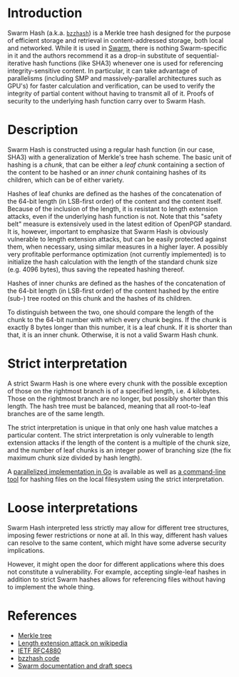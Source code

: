 <!-- TITLE: Swarm Hash -->



# Introduction

Swarm Hash (a.k.a. [`bzzhash`](https://github.com/ethersphere/go-ethereum/cmd/swarm)) is a Merkle tree hash designed for the purpose of efficient storage and retrieval in content-addressed storage, both local and networked. While it is used in [Swarm](https://github.com/ethereum/go-ethereum/wiki/Swarm---distributed-preimage-archive), there is nothing Swarm-specific in it and the authors recommend it as a drop-in substitute of sequential-iterative hash functions (like SHA3) whenever one is used for referencing integrity-sensitive content.
In particular, it can take advantage of parallelisms (including SMP and massively-parallel architectures such as GPU's) for faster calculation and verification, can be used to verify the integrity of partial content without having to transmit all of it. Proofs of security to the underlying hash function carry over to Swarm Hash.

# Description

Swarm Hash is constructed using a regular hash function (in our case, SHA3) with a generalization of Merkle's tree hash scheme. The basic unit of hashing is a _chunk_, that can be either a _leaf chunk_ containing a section of the content to be hashed or an _inner chunk_ containing hashes of its children, which can be of either variety.

Hashes of leaf chunks are defined as the hashes of the concatenation of the 64-bit length (in LSB-first order) of the content and the content itself. Because of the inclusion of the length, it is resistant to length extension attacks, even if the underlying hash function is not. Note that this "safety belt" measure is extensively used in the latest edition of OpenPGP standard. It is, however, important to emphasize that Swarm Hash is obviously vulnerable to length extension attacks, but can be easily protected against them, when necessary, using similar measures in a higher layer. A possibly very profitable performance optimization (not currently implemented) is to initialize the hash calculation with the length of the standard chunk size (e.g. 4096 bytes), thus saving the repeated hashing thereof.

Hashes of inner chunks are defined as the hashes of the concatenation of the 64-bit length (in LSB-first order) of the content hashed by the entire (sub-) tree rooted on this chunk and the hashes of its children.

To distinguish between the two, one should compare the length of the chunk to the 64-bit number with which every chunk begins. If the chunk is exactly 8 bytes longer than this number, it is a leaf chunk. If it is shorter than that, it is an inner chunk. Otherwise, it is not a valid Swarm Hash chunk.

# Strict interpretation

A strict Swarm Hash is one where every chunk with the possible exception of those on the rightmost branch is of a specified length, i.e. 4 kilobytes. Those on the rightmost branch are no longer, but possibly shorter than this length. The hash tree must be balanced, meaning that all root-to-leaf branches are of the same length.

The strict interpretation is unique in that only one hash value matches a particular content. The strict interpretation is only vulnerable to length extension attacks if the length of the content is a multiple of the chunk size, and the number of leaf chunks is an integer power of branching size (the fix maximum chunk size divided by hash length).

A [parallelized implementation in Go](https://github.com/ethersphere/go-ethereum/swarm/storage/chunker.go) is available as well as [a command-line tool](https://github.com/ethersphere/go-ethereum/s) for hashing files on the local filesystem using the strict interpretation.

# Loose interpretations

Swarm Hash interpreted less strictly may allow for different tree structures, imposing fewer restrictions or none at all. In this way, different hash values can resolve to the same content, which might have some adverse security implications.

However, it might open the door for different applications where this does not constitute a vulnerability. For example, accepting single-leaf hashes in addition to strict Swarm hashes allows for referencing files without having to implement the whole thing.

# References

- [Merkle tree](http://en.wikipedia.org/wiki/Merkle_tree)
- [Length extension attack on wikipedia](http://en.wikipedia.org/wiki/Length_extension_attack)
- [IETF RFC4880](https://tools.ietf.org/html/rfc4880)
- [bzzhash code](https://github.com/ethersphere/go-ethereum/swarm)
- [Swarm documentation and draft specs](https://github.com/ethereum/go-ethereum/wiki/Swarm---distributed-preimage-archive)